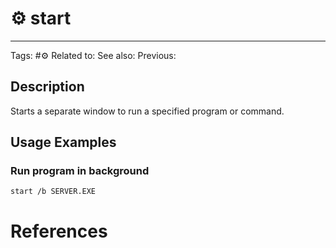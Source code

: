 # ⚙️ start
----
Tags: #⚙️
Related to:
See also:
Previous:

## Description

Starts a separate window to run a specified program or command.

## Usage Examples

### Run program in background
	
	start /b SERVER.EXE

# References
